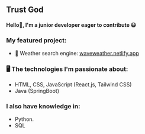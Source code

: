 ## Trust God

#### Hello👋, I'm a junior developer eager to contribute 😃

### My featured project:

- 🌟 Weather search engine: [waveweather.netlify.app](https://waveweather.netlify.app/)

### 🖥️ The technologies I'm passionate about:

- HTML, CSS, JavaScript (React.js, Tailwind CSS)
- Java (SpringBoot)

### I also have knowledge in:

- Python.
- SQL

